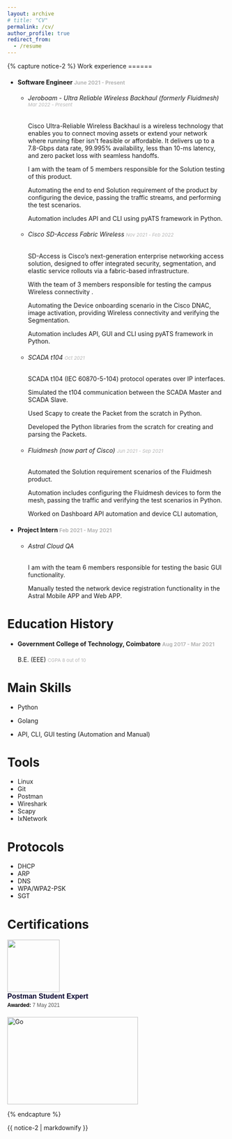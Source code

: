 ```yaml
---
layout: archive
# title: "CV"
permalink: /cv/
author_profile: true
redirect_from:
  - /resume
---
```

<div class="full">
{% capture notice-2 %}
Work experience
======

* #### Software Engineer <span style="color:#b5b5b5;font-size: 12px">June 2021 - Present</span>
  * ###### _Jeroboam - Ultra Reliable Wireless Backhaul (formerly Fluidmesh)_ <span style="color:#b5b5b5;font-size: 11px">Mar 2022 - Present</span>

    Cisco Ultra-Reliable Wireless Backhaul is a wireless technology that enables you to connect moving assets or extend your network where running fiber isn't feasible or affordable. It delivers up to a 7.8-Gbps data rate, 99.995% availability, less than 10-ms latency, and zero packet loss with seamless handoffs.
    
    I am with the team of 5 members responsible for the Solution testing of this product.

    Automating the end to end Solution requirement of the product by configuring the device, passing the traffic streams, and performing the test scenarios.

    Automation includes API and CLI using pyATS framework in Python.

  * ###### _Cisco SD-Access Fabric Wireless_  <span style="color:#b5b5b5;font-size: 11px">Nov 2021 - Feb 2022</span>

    SD-Access is Cisco’s next-generation enterprise networking access solution, designed to offer integrated security, segmentation, and
elastic service rollouts via a fabric-based infrastructure.

    With the team of 3 members responsible for testing the campus Wireless connectivity .

    Automating the Device onboarding scenario in the Cisco DNAC, image activation, providing Wireless connectivity and verifying the Segmentation.

    Automation includes API, GUI and CLI using pyATS framework in Python.
  
  * ###### _SCADA t104_ <span style="color:#b5b5b5;font-size: 11px">Oct 2021</span>

    SCADA t104 (IEC 60870-5-104) protocol operates over IP interfaces.

    Simulated the t104 communication between the SCADA Master and SCADA Slave.

    Used Scapy to create the Packet from the scratch in Python.

    Developed the Python libraries from the scratch for creating and parsing the Packets.

  * ###### _Fluidmesh_ (now part of Cisco) <span style="color:#b5b5b5;font-size: 11px">Jun 2021 - Sep 2021</span>

    Automated the Solution requirement scenarios of the Fluidmesh product.

    Automation includes configuring the Fluidmesh devices to form the mesh, passing the traffic and verifying the test scenarios in Python. 

    Worked on Dashboard API automation and device CLI automation,

* #### Project Intern <span style="color:#b5b5b5;font-size: 12px">Feb 2021 - May 2021</span>
  * ###### _Astral Cloud QA_

    I am with the team 6 members responsible for testing the basic GUI functionality.

    Manually tested the network device registration functionality in the Astral Mobile APP and Web APP.


Education History
======

* #### Government College of Technology, Coimbatore <span style="color:#b5b5b5;font-size: 12px">Aug 2017 - Mar 2021</span>

  B.E. (EEE) <span style="color:#b5b5b5;font-size: 11px">CGPA 8 out of 10</span>

    


Main Skills
======
* Python

* Golang

* API, CLI, GUI testing (Automation and Manual)

Tools
======

* Linux
* Git
* Postman
* Wireshark
* Scapy
* IxNetwork

Protocols
======

* DHCP
* ARP
* DNS
* WPA/WPA2-PSK
* SGT


Certifications
======

<div data-iframe-width="150" data-iframe-height="270" data-share-badge-id="70f5f27c-d91d-4dc1-8ec7-134f8ae2403d" data-share-badge-host="https://www.credly.com"></div><script type="text/javascript" async src="//cdn.credly.com/assets/utilities/embed.js"></script>

<div data-iframe-width="150" data-iframe-height="270" data-share-badge-id="0d9d1fe9-b81f-422e-bcb7-a7cde8a14739" data-share-badge-host="https://www.credly.com"></div><script type="text/javascript" async src="//cdn.credly.com/assets/utilities/embed.js"></script>

<div class="badgr-badge" style="font-family: Helvetica, Roboto, &quot;Segoe UI&quot;, Calibri, sans-serif;"><a href="https://api.badgr.io/public/assertions/0vHyxfNvSN6rCaYQh9yZZg?identity__email=logsak.12.34%40gmail.com"><img width="120px" height="120px" src="https://api.badgr.io/public/assertions/0vHyxfNvSN6rCaYQh9yZZg/image"></a><p class="badgr-badge-name" style="hyphens: auto; overflow-wrap: break-word; word-wrap: break-word; margin: 0; font-size: 16px; font-weight: 600; font-style: normal; font-stretch: normal; line-height: 1.25; letter-spacing: normal; text-align: left; color: #05012c;">Postman Student Expert</p><p class="badgr-badge-date" style="margin: 0; font-size: 12px; font-style: normal; font-stretch: normal; line-height: 1.67; letter-spacing: normal; text-align: left; color: #555555;"><strong style="font-size: 12px; font-weight: bold; font-style: normal; font-stretch: normal; line-height: 1.67; letter-spacing: normal; text-align: left; color: #000;">Awarded: </strong>7 May 2021</p></div><script async="async" src="https://badgr.com/assets/widgets.bundle.js"></script>
<br>
<a href="https://coursera.org/share/6f742dcbbedf8f165d0ecfdde8ef0a3d">
<img src="https://user-images.githubusercontent.com/69865283/194739355-474e5a54-706b-4d1e-a156-78cb55f43945.png" alt="Go" width="300" height="200">
</a>

{% endcapture %}

<div class="notice">{{ notice-2 | markdownify }}</div>

</div>